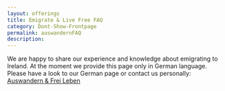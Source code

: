 ```yaml
---
layout: offerings
title: Emigrate & Live Free FAQ
category: Dont-Show-Frontpage
permalink: auswandernFAQ
description:
---
```


We are happy to share our experience and knowledge about emigrating to Ireland. At the moment we provide this page only in German language. Please have a look to our German page or contact us personally: [Auswandern & Frei Leben](/auswandernFAQ)
